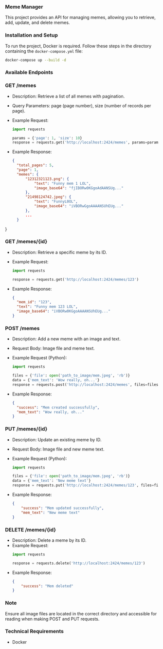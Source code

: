 ### Meme Manager

This project provides an API for managing memes, allowing you to retrieve, add, update, and delete memes.

### Installation and Setup

To run the project, Docker is required. Follow these steps in the directory containing the `docker-compose.yml` file:

```bash
docker-compose up --build -d
```
### Available Endpoints
### GET /memes

  * Description: Retrieve a list of all memes with pagination. 
  * Query Parameters: page (page number), size (number of records per page).


* Example Request:
  ```python
  import requests

  params = {'page': 1, 'size': 10}
  response = requests.get('http://localhost:2424/memes', params=params)
  ```
* Example Response:
  ```json
  {
    "total_pages": 5,
    "page": 1,
    "memes": {
        "12312321123.png": {
            "text": "Funny mem 1 LOL",
            "image_base64": "fjIBORw0KGgoAdAANSUg..."
        },
        "21498124742.jpeg": {
            "text": "FunnyL0OL",
            "image_base64": "iVBORwGgoAAAANSUhEUg..."
        },
        ...
    }
  ```
}
### GET /memes/{id}

  * Description: Retrieve a specific meme by its ID.


* Example Request:
  ```python
  import requests
  
  response = requests.get('http://localhost:2424/memes/123')
  ```
* Example Response:
  ```json
  {
    "mem_id": "123",
    "text": "Funny mem 123 LOL",
    "image_base64": "iVBORw0KGgoAAAANSUhEUg..."
  }
  ```
### POST /memes

* Description: Add a new meme with an image and text.

* Request Body: Image file and meme text.

* Example Request (Python):
  ```python
  import requests
  
  files = {'file': open('path_to_image/mem.jpeg', 'rb')}
  data = {'mem_text': 'Wow really, oh...'}
  response = requests.post('http://localhost:2424/memes', files=files, data=data)
  ```
* Example Response:
  ```json
  {
    "success": "Mem created successfully",
    "mem_text": "Wow really, oh..."
  }
  ```

### PUT /memes/{id}

* Description: Update an existing meme by ID.

* Request Body: Image file and new meme text.

* Example Request (Python):
  ```python
  import requests
  
  files = {'file': open('path_to_image/mem.jpeg', 'rb')}
  data = {'mem_text': 'New meme text'}
  response = requests.put('http://localhost:2424/memes/123', files=files, data=data)
  ```
* Example Response:
  ```json
  {
      "success": "Mem updated successfully",
      "mem_text": "New meme text"
  }
  ```

### DELETE /memes/{id}

* Description: Delete a meme by its ID.
* Example Request:
  ```python
  import requests

  response = requests.delete('http://localhost:2424/memes/123')
  ```
* Example Response:
  ```json
  {
      "success": "Mem deleted"
  }
  ```
### Note
Ensure all image files are located in the correct directory and accessible for reading when making POST and PUT requests.

### Technical Requirements
* Docker
